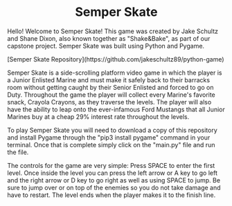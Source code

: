 <h1 align="center">Semper Skate</h1>
<p>Hello! Welcome to Semper Skate! This game was created by Jake Schultz and Shane Dixon, also known together as "Shake&Bake", as part of our capstone project. Semper Skate was built using Python and Pygame.</p>
 [Semper Skate Repository](https://github.com/jakeschultz89/python-game)
<p>Semper Skate is a side-scrolling platform video game in which the player is a Junior Enlisted Marine and must make it safely back to their barracks room without getting caught by their Senior Enlisted and forced to go on Duty. Throughout the game the player will collect every Marine's favorite snack, Crayola Crayons, as they traverse the levels. The player will also have the ability to leap onto the ever-infamous Ford Mustangs that all Junior Marines buy at a cheap 29% interest rate throughout the levels.</p>
<p>To play Semper Skate you will need to download a copy of this repository and install Pygame through the "pip3 install pygame" command in your terminal. Once that is complete simply click on the "main.py" file and run the file.</p>
<p>The controls for the game are very simple: Press SPACE to enter the first level. Once inside the level you can press the left arrow or A key to go left and the right arrow or D key to go right as well as using SPACE to jump. Be sure to jump over or on top of the enemies so you do not take damage and have to restart. The level ends when the player makes it to the finish line.</p>




<!-- # python-game


<h3>Overview</h3>
<li>Name Ideas: Semper Shitty, Semper Malus, Semper Merda</li>
<li>Avoiding Duty and Senior Enlisted/Officers as Private and rank up by levels until NCO then flips script(DD-214 Alternate Ending with beard and beergut-All Level without being caught)</li>
<li>If caught NJP and restrict level to reflect new rank (Boss busts down farther)</li>
<li>Chevrons for extra points</li>
<li>Dip-oil slick, Cigs-bribe, Ripit-speed, crayons-TBD for powerups</li>
<li>Levels: Boot Camp(DI Enemy),SOI, Barracks(Duty/Comamnd), Deployment,  Thailand</li>
<li>Character Options: Wook/Motard Wears Skates</li>
<li>Quotes: "Good Initiative, Bad Judgement", </li>
<li>Porta-Shitter Writing wall for reviews</li> -->
